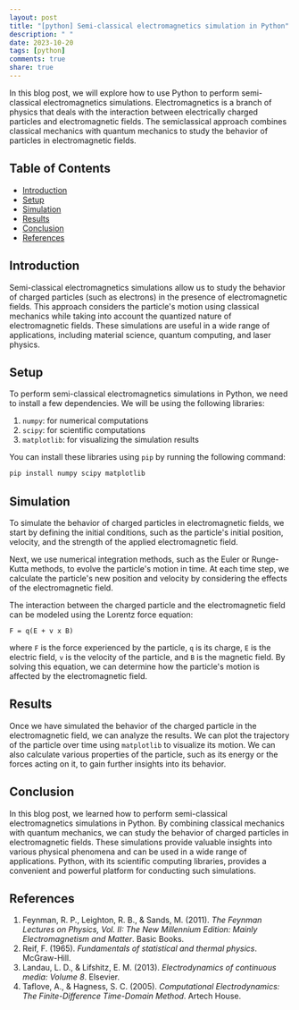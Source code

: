 ```yaml
---
layout: post
title: "[python] Semi-classical electromagnetics simulation in Python"
description: " "
date: 2023-10-20
tags: [python]
comments: true
share: true
---
```


In this blog post, we will explore how to use Python to perform semi-classical electromagnetics simulations. Electromagnetics is a branch of physics that deals with the interaction between electrically charged particles and electromagnetic fields. The semiclassical approach combines classical mechanics with quantum mechanics to study the behavior of particles in electromagnetic fields.

## Table of Contents
- [Introduction](#introduction)
- [Setup](#setup)
- [Simulation](#simulation)
- [Results](#results)
- [Conclusion](#conclusion)
- [References](#references)

## Introduction

Semi-classical electromagnetics simulations allow us to study the behavior of charged particles (such as electrons) in the presence of electromagnetic fields. This approach considers the particle's motion using classical mechanics while taking into account the quantized nature of electromagnetic fields. These simulations are useful in a wide range of applications, including material science, quantum computing, and laser physics.

## Setup

To perform semi-classical electromagnetics simulations in Python, we need to install a few dependencies. We will be using the following libraries:

1. `numpy`: for numerical computations
2. `scipy`: for scientific computations
3. `matplotlib`: for visualizing the simulation results

You can install these libraries using `pip` by running the following command:

```python
pip install numpy scipy matplotlib
```

## Simulation

To simulate the behavior of charged particles in electromagnetic fields, we start by defining the initial conditions, such as the particle's initial position, velocity, and the strength of the applied electromagnetic field.

Next, we use numerical integration methods, such as the Euler or Runge-Kutta methods, to evolve the particle's motion in time. At each time step, we calculate the particle's new position and velocity by considering the effects of the electromagnetic field.

The interaction between the charged particle and the electromagnetic field can be modeled using the Lorentz force equation:

```
F = q(E + v x B)
```

where `F` is the force experienced by the particle, `q` is its charge, `E` is the electric field, `v` is the velocity of the particle, and `B` is the magnetic field. By solving this equation, we can determine how the particle's motion is affected by the electromagnetic field.

## Results

Once we have simulated the behavior of the charged particle in the electromagnetic field, we can analyze the results. We can plot the trajectory of the particle over time using `matplotlib` to visualize its motion. We can also calculate various properties of the particle, such as its energy or the forces acting on it, to gain further insights into its behavior.

## Conclusion

In this blog post, we learned how to perform semi-classical electromagnetics simulations in Python. By combining classical mechanics with quantum mechanics, we can study the behavior of charged particles in electromagnetic fields. These simulations provide valuable insights into various physical phenomena and can be used in a wide range of applications. Python, with its scientific computing libraries, provides a convenient and powerful platform for conducting such simulations.

## References

1. Feynman, R. P., Leighton, R. B., & Sands, M. (2011). *The Feynman Lectures on Physics, Vol. II: The New Millennium Edition: Mainly Electromagnetism and Matter*. Basic Books.
2. Reif, F. (1965). *Fundamentals of statistical and thermal physics*. McGraw-Hill.
3. Landau, L. D., & Lifshitz, E. M. (2013). *Electrodynamics of continuous media: Volume 8*. Elsevier.
4. Taflove, A., & Hagness, S. C. (2005). *Computational Electrodynamics: The Finite-Difference Time-Domain Method*. Artech House.